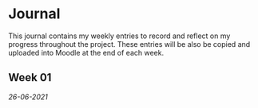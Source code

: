 # Journal

This journal contains my weekly entries to record and reflect on my progress throughout the project. These entries will be also be copied and uploaded into Moodle at the end of each week.

## Week 01

_26-06-2021_

